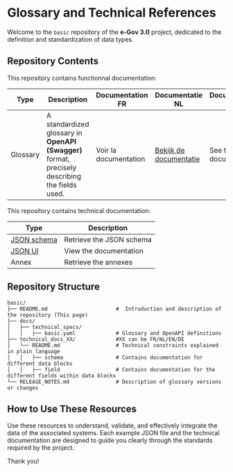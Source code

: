 # Glossary and Technical References

Welcome to the `basic` repository of the **e-Gov 3.0** project, dedicated to the definition and standardization of data types.

## Repository Contents

This repository contains functionnal documentation:

| Type        | Description                                                                                    | Documentation FR      | Documentatie NL                                            | Documentation EN                           |
|-------------|------------------------------------------------------------------------------------------------|-----------------------|------------------------------------------------------------|--------------------------------------------|
| Glossary    | A standardized glossary in **OpenAPI (Swagger)** format, precisely describing the fields used. | Voir la documentation | [Bekijk de documentatie](docs/technical_docs_nl/README.md) | See the EN documentation                   |

This repository contains technical documentation:

| Type                                                   | Description                           |
|--------------------------------------------------------|---------------------------------------|
| [JSON schema](docs/technical_specs/basic.yaml)         | Retrieve the JSON schema              |
| [JSON UI](https://test-belgium-test.github.io/basic/)  | View the documentation                |
| Annex  | Retrieve the annexes                 |


## Repository Structure

```
basic/
├── README.md                      #  Introduction and description of the repository (This page)
├── docs/
│   ├── technical_specs/
│   │   ├── basic.yaml             # Glossary and OpenAPI definitions
├── technical_docs_XX/             #XX can be FR/NL/EN/DE
│   └── README.md                  # Technical constraints explained in plain language 
│   │   ├── schema                 # Contains documentation for different data blocks 
│   │   ├── field                  # Contains documentation for the different fields within data blocks
└── RELEASE_NOTES.md               # Description of glossary versions or changes
```

## How to Use These Resources

Use these resources to understand, validate, and effectively integrate the data of the associated systems. 
Each example JSON file and the technical documentation are designed to guide you clearly through the standards required by the project.

Thank you!



